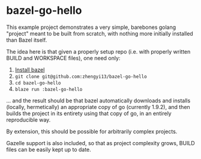 # bazel-go-hello

This example project demonstrates a very simple, barebones golang "project"
meant to be built from scratch, with nothing more initially installed than Bazel
itself.

The idea here is that given a properly setup repo (i.e. with properly written
BUILD and WORKSPACE files), one need only:

1. [Install bazel](https://docs.bazel.build/versions/master/install.html)
2. `git clone git@github.com:zhengyi13/bazel-go-hello`
3. `cd bazel-go-hello`
4. `blaze run :bazel-go-hello`

... and the result should be that bazel automatically downloads and installs
(locally, hermetically) an appropriate copy of go (currently 1.9.2), and then
builds the project in its entirety using that copy of go, in an entirely
reproducible way.

By extension, this should be possible for arbitrarily complex projects.

Gazelle support is also included, so that as project complexity grows, BUILD
files can be easily kept up to date.
